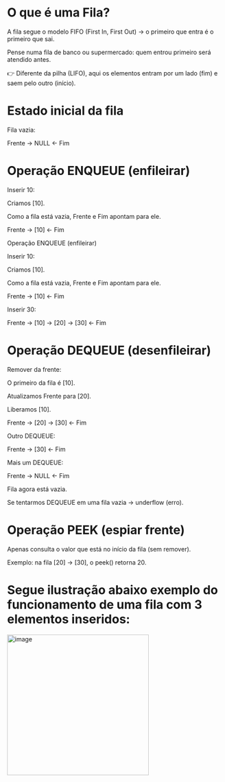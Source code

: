 # O que é uma Fila?

A fila segue o modelo FIFO (First In, First Out) → o primeiro que entra é o primeiro que sai.

Pense numa fila de banco ou supermercado: quem entrou primeiro será atendido antes.

👉 Diferente da pilha (LIFO), aqui os elementos entram por um lado (fim) e saem pelo outro (início).

# Estado inicial da fila

Fila vazia:

Frente -> NULL <- Fim

# Operação ENQUEUE (enfileirar)

Inserir 10:

Criamos [10].

Como a fila está vazia, Frente e Fim apontam para ele.

Frente -> [10] <- Fim

Operação ENQUEUE (enfileirar)

Inserir 10:

Criamos [10].

Como a fila está vazia, Frente e Fim apontam para ele.

Frente -> [10] <- Fim

Inserir 30:

Frente -> [10] -> [20] -> [30] <- Fim

# Operação DEQUEUE (desenfileirar)

Remover da frente:

O primeiro da fila é [10].

Atualizamos Frente para [20].

Liberamos [10].

Frente -> [20] -> [30] <- Fim

Outro DEQUEUE:

Frente -> [30] <- Fim

Mais um DEQUEUE:

Frente -> NULL <- Fim


Fila agora está vazia.

Se tentarmos DEQUEUE em uma fila vazia → underflow (erro).

# Operação PEEK (espiar frente)

Apenas consulta o valor que está no início da fila (sem remover).

Exemplo: na fila [20] -> [30], o peek() retorna 20.

# Segue ilustração abaixo exemplo do funcionamento de uma fila com 3 elementos inseridos:

<img width="330" height="328" alt="image" src="https://github.com/user-attachments/assets/8afc02d1-7615-48f3-99d2-2f41710c32b0" />

